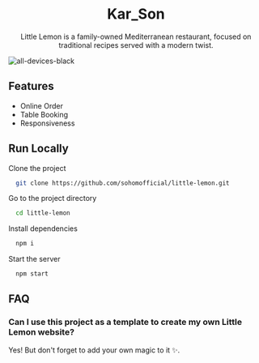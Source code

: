 
<h1 align="center">Kar_Son</h1>

<p align="center">Little Lemon is a family-owned Mediterranean restaurant, focused on traditional recipes served with a modern twist.</p>

![all-devices-black](https://github.com/sohomofficial/little-lemon/assets/93909798/3e16b4a3-3f21-4a60-b65d-d463b64c135d)





## Features

- Online Order
- Table Booking
- Responsiveness


## Run Locally

Clone the project

```bash
  git clone https://github.com/sohomofficial/little-lemon.git
```

Go to the project directory

```bash
  cd little-lemon
```

Install dependencies

```bash
  npm i
```

Start the server

```bash
  npm start
```
## FAQ

### Can I use this project as a template to create my own Little Lemon website?

  Yes! But don't forget to add your own magic to it ✨.
